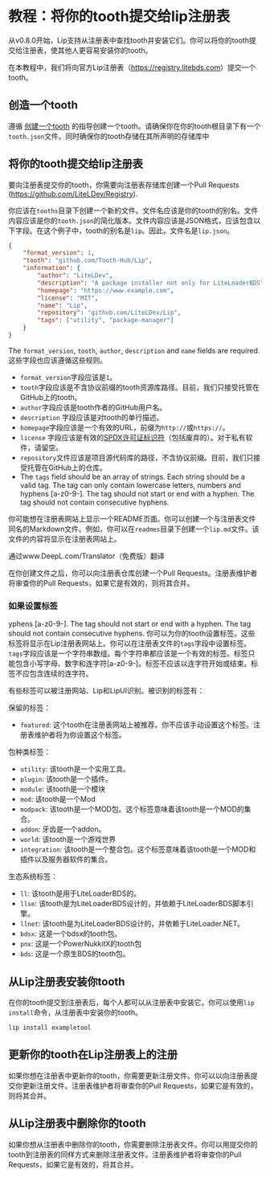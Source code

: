 # 教程：将你的tooth提交给lip注册表

从v0.8.0开始，Lip支持从注册表中查找tooth并安装它们。你可以将你的tooth提交给注册表，使其他人更容易安装你的tooth。

在本教程中，我们将向官方Lip注册表（<https://registry.litebds.com>）提交一个tooth。

## 创造一个tooth

遵循 [创建一个tooth](tutorials/create_a_lip_tooth.md) 的指导创建一个tooth。请确保你在你的tooth根目录下有一个`tooth.json`文件。同时确保你的tooth存储在其所声明的存储库中

## 将你的tooth提交给lip注册表

要向注册表提交你的tooth，你需要向注册表存储库创建一个Pull Requests  (<https://github.com/LiteLDev/Registry>).

你应该在`tooths`目录下创建一个新的文件。文件名应该是你的tooth的别名。文件内容应该是你的`tooth.json`的简化版本。文件内容应该是JSON格式，应该包含以下字段。在这个例子中，tooth的别名是`lip`。因此，文件名是`lip.json`。

```json
{
    "format_version": 1,
    "tooth": "github.com/Tooth-Hub/Lip",
    "information": {
        "author": "LiteLDev",
        "description": "A package installer not only for LiteLoaderBDS",
        "homepage": "https://www.example.com",
        "license": "MIT",
        "name": "Lip",
        "repository": "github.com/LiteLDev/Lip",
        "tags": ["utility", "package-manager"]
    }
}
```

The `format_version`, `tooth`, `author`, `description` and `name` fields are required. 这些字段也应该遵循这些规则。

- `format_version`字段应该是`1`。
- `tooth`字段应该是不含协议前缀的tooth资源库路径。目前，我们只接受托管在GitHub上的tooth。
- `author`字段应该是tooth作者的GitHub用户名。
- `description` 字段应该是对tooth的单行描述。
- `homepage`字段应该是一个有效的URL，前缀为`http://`或`https://`。
- `license` 字段应该是有效的[SPDX许可证标识符](https://spdx.org/licenses/)（包括废弃的）。对于私有软件，请留空。
- `repository`文件应该是项目源代码库的路径，不含协议前缀。目前，我们只接受托管在GitHub上的仓库。
- The `tags` field should be an array of strings. Each string should be a valid tag. The tag can only contain lowercase letters, numbers and hyphens [a-z0-9-]. The tag should not start or end with a hyphen. The tag should not contain consecutive hyphens.

你可能想在注册表网站上显示一个README页面。你可以创建一个与注册表文件同名的Markdown文件。例如，你可以在`readmes`目录下创建一个`lip.md`文件。该文件的内容将显示在注册表网站上。

通过www.DeepL.com/Translator（免费版）翻译

在你创建文件之后，你可以向注册表仓库创建一个Pull Requests。注册表维护者将审查你的Pull Requests，如果它是有效的，则将其合并。

### 如果设置标签

yphens [a-z0-9-]. The tag should not start or end with a hyphen. The tag should not contain consecutive hyphens.
你可以为你的tooth设置标签。这些标签将显示在Lip注册表网站上。你可以在注册表文件的`tags`字段中设置标签。`tags`字段应该是一个字符串数组。每个字符串都应该是一个有效的标签。标签只能包含小写字母、数字和连字符[a-z0-9-]。标签不应该以连字符开始或结束。标签不应包含连续的连字符。

有些标签可以被注册网站、Lip和LipUI识别。被识别的标签有：

保留的标签：

- `featured`: 这个tooth在注册表网站上被推荐。你不应该手动设置这个标签。注册表维护者将为你设置这个标签。

包种类标签：

- `utility`: 该tooth是一个实用工具。
- `plugin`: 该tooth是一个插件。
- `module`: 该tooth是一个模块
- `mod`: 该tooth是一个Mod
- `modpack`: 该tooth是一个MOD包。这个标签意味着该tooth是一个MOD的集合。
- `addon`: 牙齿是一个addon。
- `world`: 该tooth是一个游戏世界
- `integration`: 该tooth是一个整合包。这个标签意味着该tooth是一个MOD和插件以及服务器软件的集合。

生态系统标签：

- `ll`: 该tooth是用于LiteLoaderBDS的。
- `llse`: 该tooth是为LiteLoaderBDS设计的，并依赖于LiteLoaderBDS脚本引擎。
- `llnet`: 该tooth是为LiteLoaderBDS设计的，并依赖于LiteLoader.NET。
- `bdsx`: 这是一个bdsx的tooth包。
- `pnx`: 这是一个PowerNukkitX的tooth包
- `bds`: 这是一个原生BDS的tooth包。

## 从Lip注册表安装你tooth

在你的tooth提交到注册表后，每个人都可以从注册表中安装它。你可以使用`lip install`命令，从注册表中安装你的tooth。

```bash
lip install exampletool
```

## 更新你的tooth在Lip注册表上的注册

如果你想在注册表中更新你的tooth，你需要更新注册文件。你可以以向注册表提交你更新注册文件。注册表维护者将审查你的Pull Requests，如果它是有效的，则将其合并。

## 从Lip注册表中删除你的tooth

如果你想从注册表中删除你的tooth，你需要删除注册表文件。你可以用提交你的tooth到注册表的同样方式来删除注册表文件。注册表维护者将审查你的Pull Requests，如果它是有效的，将其合并。